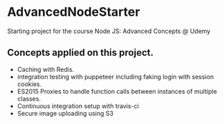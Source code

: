 # AdvancedNodeStarter
Starting project for the course Node JS: Advanced Concepts @ Udemy

## Concepts applied on this project.
* Caching with Redis.
* integration testing with puppeteer including faking login with session cookies.
* ES2015 Proxies to handle function calls between instances of multiple classes.
* Continuous integration setup with travis-ci
* Secure image uploading using S3


